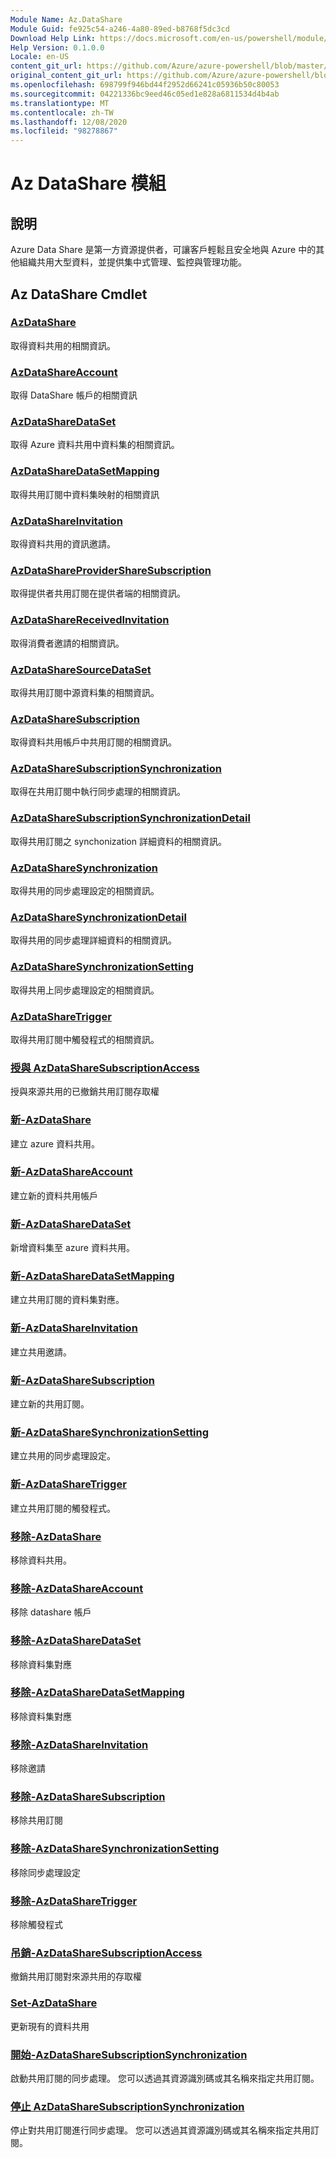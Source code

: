 ```yaml
---
Module Name: Az.DataShare
Module Guid: fe925c54-a246-4a80-89ed-b8768f5dc3cd
Download Help Link: https://docs.microsoft.com/en-us/powershell/module/az.datashare
Help Version: 0.1.0.0
Locale: en-US
content_git_url: https://github.com/Azure/azure-powershell/blob/master/src/DataShare/DataShare/help/Az.DataShare.md
original_content_git_url: https://github.com/Azure/azure-powershell/blob/master/src/DataShare/DataShare/help/Az.DataShare.md
ms.openlocfilehash: 698799f946bd44f2952d66241c05936b50c80053
ms.sourcegitcommit: 04221336bc9eed46c05ed1e828a6811534d4b4ab
ms.translationtype: MT
ms.contentlocale: zh-TW
ms.lasthandoff: 12/08/2020
ms.locfileid: "98278867"
---
```

# Az DataShare 模組
## 說明
Azure Data Share 是第一方資源提供者，可讓客戶輕鬆且安全地與 Azure 中的其他組織共用大型資料，並提供集中式管理、監控與管理功能。

## Az DataShare Cmdlet
### [AzDataShare](Get-AzDataShare.md)
取得資料共用的相關資訊。

### [AzDataShareAccount](Get-AzDataShareAccount.md)
取得 DataShare 帳戶的相關資訊

### [AzDataShareDataSet](Get-AzDataShareDataSet.md)
取得 Azure 資料共用中資料集的相關資訊。

### [AzDataShareDataSetMapping](Get-AzDataShareDataSetMapping.md)
取得共用訂閱中資料集映射的相關資訊

### [AzDataShareInvitation](Get-AzDataShareInvitation.md)
取得資料共用的資訊邀請。

### [AzDataShareProviderShareSubscription](Get-AzDataShareProviderShareSubscription.md)
取得提供者共用訂閱在提供者端的相關資訊。

### [AzDataShareReceivedInvitation](Get-AzDataShareReceivedInvitation.md)
取得消費者邀請的相關資訊。

### [AzDataShareSourceDataSet](Get-AzDataShareSourceDataSet.md)
取得共用訂閱中源資料集的相關資訊。

### [AzDataShareSubscription](Get-AzDataShareSubscription.md)
取得資料共用帳戶中共用訂閱的相關資訊。

### [AzDataShareSubscriptionSynchronization](Get-AzDataShareSubscriptionSynchronization.md)
取得在共用訂閱中執行同步處理的相關資訊。

### [AzDataShareSubscriptionSynchronizationDetail](Get-AzDataShareSubscriptionSynchronizationDetail.md)
取得共用訂閱之 synchonization 詳細資料的相關資訊。

### [AzDataShareSynchronization](Get-AzDataShareSynchronization.md)
取得共用的同步處理設定的相關資訊。

### [AzDataShareSynchronizationDetail](Get-AzDataShareSynchronizationDetail.md)
取得共用的同步處理詳細資料的相關資訊。

### [AzDataShareSynchronizationSetting](Get-AzDataShareSynchronizationSetting.md)
取得共用上同步處理設定的相關資訊。

### [AzDataShareTrigger](Get-AzDataShareTrigger.md)
取得共用訂閱中觸發程式的相關資訊。

### [授與 AzDataShareSubscriptionAccess](Grant-AzDataShareSubscriptionAccess.md)
授與來源共用的已撤銷共用訂閱存取權

### [新-AzDataShare](New-AzDataShare.md)
建立 azure 資料共用。

### [新-AzDataShareAccount](New-AzDataShareAccount.md)
建立新的資料共用帳戶

### [新-AzDataShareDataSet](New-AzDataShareDataSet.md)
新增資料集至 azure 資料共用。

### [新-AzDataShareDataSetMapping](New-AzDataShareDataSetMapping.md)
建立共用訂閱的資料集對應。

### [新-AzDataShareInvitation](New-AzDataShareInvitation.md)
建立共用邀請。

### [新-AzDataShareSubscription](New-AzDataShareSubscription.md)
建立新的共用訂閱。

### [新-AzDataShareSynchronizationSetting](New-AzDataShareSynchronizationSetting.md)
建立共用的同步處理設定。

### [新-AzDataShareTrigger](New-AzDataShareTrigger.md)
建立共用訂閱的觸發程式。

### [移除-AzDataShare](Remove-AzDataShare.md)
移除資料共用。

### [移除-AzDataShareAccount](Remove-AzDataShareAccount.md)
移除 datashare 帳戶

### [移除-AzDataShareDataSet](Remove-AzDataShareDataSet.md)
移除資料集對應

### [移除-AzDataShareDataSetMapping](Remove-AzDataShareDataSetMapping.md)
移除資料集對應

### [移除-AzDataShareInvitation](Remove-AzDataShareInvitation.md)
移除邀請

### [移除-AzDataShareSubscription](Remove-AzDataShareSubscription.md)
移除共用訂閱

### [移除-AzDataShareSynchronizationSetting](Remove-AzDataShareSynchronizationSetting.md)
移除同步處理設定

### [移除-AzDataShareTrigger](Remove-AzDataShareTrigger.md)
移除觸發程式

### [吊銷-AzDataShareSubscriptionAccess](Revoke-AzDataShareSubscriptionAccess.md)
撤銷共用訂閱對來源共用的存取權

### [Set-AzDataShare](Set-AzDataShare.md)
更新現有的資料共用

### [開始-AzDataShareSubscriptionSynchronization](Start-AzDataShareSubscriptionSynchronization.md)
啟動共用訂閱的同步處理。 您可以透過其資源識別碼或其名稱來指定共用訂閱。

### [停止 AzDataShareSubscriptionSynchronization](Stop-AzDataShareSubscriptionSynchronization.md)
停止對共用訂閱進行同步處理。 您可以透過其資源識別碼或其名稱來指定共用訂閱。

